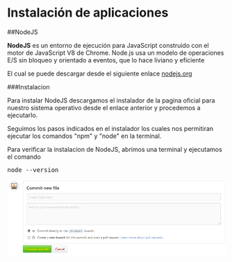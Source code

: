 Instalación de aplicaciones
==


##NodeJS

**NodeJS** es un entorno de ejecución para JavaScript construido con el motor de JavaScript V8 de Chrome. Node.js usa un modelo de operaciones E/S sin bloqueo y orientado a eventos, que lo hace liviano y eficiente

El cual se puede descargar desde el siguiente enlace [nodejs.org](https://nodejs.org/es/download/)

###Instalacion

Para instalar NodeJS descargamos el instalador de la pagina oficial para nuestro sistema operativo desde el enlace anterior y procedemos a ejecutarlo.

Seguimos los pasos indicados en el instalador los cuales nos permitiran ejecutar los comandos "npm" y "node" en la terminal.

Para verificar la instalacion de NodeJS, abrimos una terminal y ejecutamos el comando<pre>node --version</pre>

![node version](imgs/commit.png)

